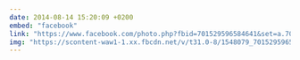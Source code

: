 ```yaml
---
date: 2014-08-14 15:20:09 +0200
embed: "facebook"
link: "https://www.facebook.com/photo.php?fbid=701529596584641&set=a.701530316584569.1073741829.100001828228976&type=3&theater"
img: "https://scontent-waw1-1.xx.fbcdn.net/v/t31.0-8/1548079_701529596584641_6307954749899817113_o.jpg?oh=c2e598fa8877eda454b82c788c75c5b3&oe=595503A5"
---
```


